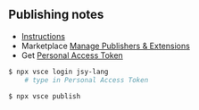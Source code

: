 ## Publishing notes

- [Instructions](https://code.visualstudio.com/api/working-with-extensions/publishing-extension#log-in-to-a-publisher)
- Marketplace [Manage Publishers & Extensions](https://marketplace.visualstudio.com/manage/publishers/jsy-lang)
- Get [Personal Access Token](https://dev.azure.com/)

```bash
$ npx vsce login jsy-lang
    # type in Personal Access Token

$ npx vsce publish
```
